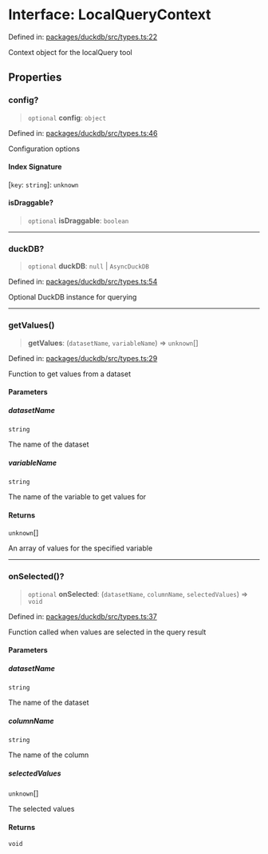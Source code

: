 # Interface: LocalQueryContext

Defined in: [packages/duckdb/src/types.ts:22](https://github.com/GeoDaCenter/openassistant/blob/29609671cd3dde9838cd883f922b4386c5dff272/packages/duckdb/src/types.ts#L22)

Context object for the localQuery tool

## Properties

### config?

> `optional` **config**: `object`

Defined in: [packages/duckdb/src/types.ts:46](https://github.com/GeoDaCenter/openassistant/blob/29609671cd3dde9838cd883f922b4386c5dff272/packages/duckdb/src/types.ts#L46)

Configuration options

#### Index Signature

\[`key`: `string`\]: `unknown`

#### isDraggable?

> `optional` **isDraggable**: `boolean`

***

### duckDB?

> `optional` **duckDB**: `null` \| `AsyncDuckDB`

Defined in: [packages/duckdb/src/types.ts:54](https://github.com/GeoDaCenter/openassistant/blob/29609671cd3dde9838cd883f922b4386c5dff272/packages/duckdb/src/types.ts#L54)

Optional DuckDB instance for querying

***

### getValues()

> **getValues**: (`datasetName`, `variableName`) => `unknown`[]

Defined in: [packages/duckdb/src/types.ts:29](https://github.com/GeoDaCenter/openassistant/blob/29609671cd3dde9838cd883f922b4386c5dff272/packages/duckdb/src/types.ts#L29)

Function to get values from a dataset

#### Parameters

##### datasetName

`string`

The name of the dataset

##### variableName

`string`

The name of the variable to get values for

#### Returns

`unknown`[]

An array of values for the specified variable

***

### onSelected()?

> `optional` **onSelected**: (`datasetName`, `columnName`, `selectedValues`) => `void`

Defined in: [packages/duckdb/src/types.ts:37](https://github.com/GeoDaCenter/openassistant/blob/29609671cd3dde9838cd883f922b4386c5dff272/packages/duckdb/src/types.ts#L37)

Function called when values are selected in the query result

#### Parameters

##### datasetName

`string`

The name of the dataset

##### columnName

`string`

The name of the column

##### selectedValues

`unknown`[]

The selected values

#### Returns

`void`
